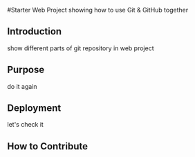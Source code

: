 #Starter Web Project
showing how to use Git & GitHub together
## Introduction
show different parts of git repository in web project
## Purpose
do it again
## Deployment
let's check it
## How to Contribute
